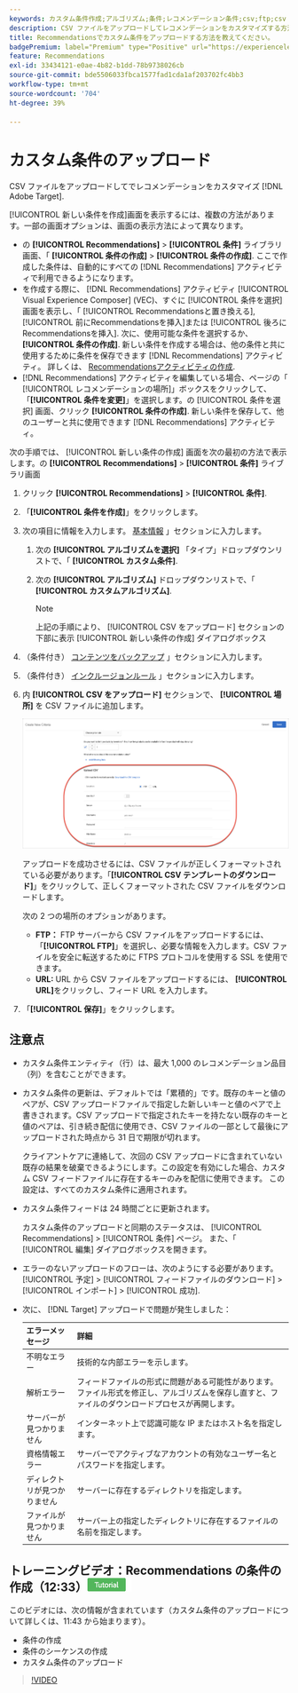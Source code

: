 ```yaml
---
keywords: カスタム条件作成;アルゴリズム;条件;レコメンデーション条件;csv;ftp;csv のアップロード
description: CSV ファイルをアップロードしてレコメンデーションをカスタマイズする方法をAdobe [!DNL Target] Recommendations。
title: Recommendationsでカスタム条件をアップロードする方法を教えてください。
badgePremium: label="Premium" type="Positive" url="https://experienceleague.adobe.com/docs/target/using/introduction/intro.html?lang=en#premium newtab=true" tooltip="See what's included in Target Premium."
feature: Recommendations
exl-id: 33434121-e0ae-4b82-b1dd-78b9738026cb
source-git-commit: bde5506033fbca1577fad1cda1af203702fc4bb3
workflow-type: tm+mt
source-wordcount: '704'
ht-degree: 39%

---
```


# カスタム条件のアップロード

CSV ファイルをアップロードしてでレコメンデーションをカスタマイズ [!DNL Adobe Target].

[!UICONTROL 新しい条件を作成]画面を表示するには、複数の方法があります。一部の画面オプションは、画面の表示方法によって異なります。

* の **[!UICONTROL Recommendations]** > **[!UICONTROL 条件]** ライブラリ画面、「 **[!UICONTROL 条件の作成]** > **[!UICONTROL 条件の作成]**. ここで作成した条件は、自動的にすべての [!DNL Recommendations] アクティビティで利用できるようになります。
* を作成する際に、 [!DNL Recommendations] アクティビティ [!UICONTROL Visual Experience Composer] (VEC)、すぐに [!UICONTROL 条件を選択] 画面を表示し、「 [!UICONTROL Recommendationsと置き換える], [!UICONTROL 前にRecommendationsを挿入]または [!UICONTROL 後ろにRecommendationsを挿入]. 次に、使用可能な条件を選択するか、 **[!UICONTROL 条件の作成]**. 新しい条件を作成する場合は、他の条件と共に使用するために条件を保存できます [!DNL Recommendations] アクティビティ。 詳しくは、 [Recommendationsアクティビティの作成](/help/main/c-recommendations/t-create-recs-activity/create-recs-activity.md).
* [!DNL Recommendations] アクティビティを編集している場合、ページの「 [!UICONTROL レコメンデーションの場所]」ボックスをクリックして、「**[!UICONTROL 条件を変更]**」を選択します。の [!UICONTROL 条件を選択] 画面、クリック **[!UICONTROL 条件の作成]**. 新しい条件を保存して、他のユーザーと共に使用できます [!DNL Recommendations] アクティビティ。

次の手順では、 [!UICONTROL 新しい条件の作成] 画面を次の最初の方法で表示します。の **[!UICONTROL Recommendations]** > **[!UICONTROL 条件]** ライブラリ画面

1. クリック **[!UICONTROL Recommendations]** > **[!UICONTROL 条件]**.

1. 「**[!UICONTROL 条件を作成]**」をクリックします。

1. 次の項目に情報を入力します。 [基本情報](/help/main/c-recommendations/c-algorithms/create-new-algorithm.md#info) 」セクションに入力します。

   1. 次の **[!UICONTROL アルゴリズムを選択]** 「タイプ」ドロップダウンリストで、「 **[!UICONTROL カスタム条件]**.

   1. 次の **[!UICONTROL アルゴリズム]** ドロップダウンリストで、「 **[!UICONTROL カスタムアルゴリズム]**.

      >[!NOTE]
      >
      >上記の手順により、 [!UICONTROL CSV をアップロード] セクションの下部に表示 [!UICONTROL 新しい条件の作成] ダイアログボックス

1. （条件付き） [コンテンツをバックアップ](/help/main/c-recommendations/c-algorithms/create-new-algorithm.md#content) 」セクションに入力します。

1. （条件付き） [インクルージョンルール](/help/main/c-recommendations/c-algorithms/create-new-algorithm.md#inclusion) 」セクションに入力します。

1. 内 **[!UICONTROL CSV をアップロード]** セクションで、 **[!UICONTROL 場所]** を CSV ファイルに追加します。

   ![「CSV のアップロード」セクション](assets/upload-csv.png)

   アップロードを成功させるには、CSV ファイルが正しくフォーマットされている必要があります。「**[!UICONTROL CSV テンプレートのダウンロード]**」をクリックして、正しくフォーマットされた CSV ファイルをダウンロードします。

   次の 2 つの場所のオプションがあります。

   * **FTP：** FTP サーバーから CSV ファイルをアップロードするには、「**[!UICONTROL FTP]**」を選択し、必要な情報を入力します。CSV ファイルを安全に転送するために FTPS プロトコルを使用する SSL を使用できます。
   * **URL:** URL から CSV ファイルをアップロードするには、 **[!UICONTROL URL]**&#x200B;をクリックし、フィード URL を入力します。

1. 「**[!UICONTROL 保存]**」をクリックします。

## 注意点

* カスタム条件エンティティ（行）は、最大 1,000 のレコメンデーション品目（列）を含むことができます。

* カスタム条件の更新は、デフォルトでは「累積的」です。既存のキーと値のペアが、CSV アップロードファイルで指定した新しいキーと値のペアで上書きされます。CSV アップロードで指定されたキーを持たない既存のキーと値のペアは、引き続き配信に使用でき、CSV ファイルの一部として最後にアップロードされた時点から 31 日で期限が切れます。

   クライアントケアに連絡して、次回の CSV アップロードに含まれていない既存の結果を破棄できるようにします。この設定を有効にした場合、カスタム CSV フィードファイルに存在するキーのみを配信に使用できます。 この設定は、すべてのカスタム条件に適用されます。

* カスタム条件フィードは 24 時間ごとに更新されます。

   カスタム条件のアップロードと同期のステータスは、 [!UICONTROL Recommendations] > [!UICONTROL 条件] ページ。 また、「 [!UICONTROL 編集] ダイアログボックスを開きます。

* エラーのないアップロードのフローは、次のようにする必要があります。 [!UICONTROL 予定] > [!UICONTROL フィードファイルのダウンロード] > [!UICONTROL インポート] > [!UICONTROL 成功].

* 次に、 [!DNL Target] アップロードで問題が発生しました：

   | エラーメッセージ | 詳細 |
   |--- |--- |
   | 不明なエラー | 技術的な内部エラーを示します。 |
   | 解析エラー | フィードファイルの形式に問題がある可能性があります。ファイル形式を修正し、アルゴリズムを保存し直すと、ファイルのダウンロードプロセスが再開します。 |
   | サーバーが見つかりません | インターネット上で認識可能な IP またはホスト名を指定します。 |
   | 資格情報エラー | サーバーでアクティブなアカウントの有効なユーザー名とパスワードを指定します。 |
   | ディレクトリが見つかりません | サーバーに存在するディレクトリを指定します。 |
   | ファイルが見つかりません | サーバー上の指定したディレクトリに存在するファイルの名前を指定します。 |

## トレーニングビデオ：Recommendations の条件の作成（12:33）![チュートリアルバッジ](/help/main/assets/tutorial.png)

このビデオには、次の情報が含まれています（カスタム条件のアップロードについて詳しくは、11:43 から始まります）。

* 条件の作成
* 条件のシーケンスの作成
* カスタム条件のアップロード

>[!VIDEO](https://video.tv.adobe.com/v/27694?quality=12)
